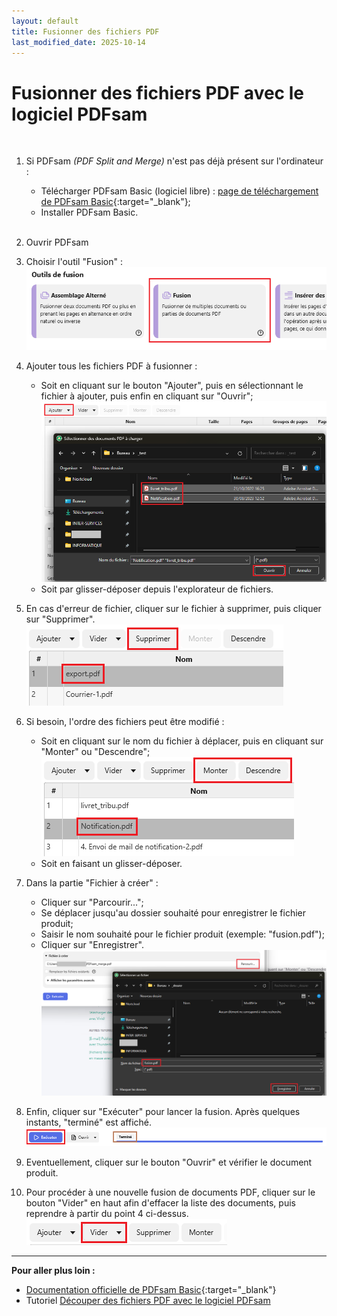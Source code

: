```yaml
---
layout: default
title: Fusionner des fichiers PDF
last_modified_date: 2025-10-14
---
```

# Fusionner des fichiers PDF avec le logiciel PDFsam

  &nbsp;   

1. Si PDFsam *(PDF Split and Merge)* n'est pas déjà présent sur l'ordinateur :  
	- Télécharger PDFsam Basic (logiciel libre) : [page de téléchargement de PDFsam Basic](https://pdfsam.org/fr/pdfsam-basic/){:target="_blank"};  
	- Installer PDFsam Basic.  
	  &nbsp;  
	  
2. Ouvrir PDFsam  
3. Choisir l'outil "Fusion" :  
    ![](IMG_PDFsam%20-%20Fusionner%20des%20fichiers%20PDF_1%20outil%20fusion.png)  
4. Ajouter tous les fichiers PDF à fusionner :  
	- Soit en cliquant sur le bouton "Ajouter", puis en sélectionnant le fichier à ajouter, puis enfin en cliquant sur "Ouvrir";  
	  ![](IMG_PDFsam%20-%20Fusionner%20des%20fichiers%20PDF_3%20selection%20fichiers.png)  
	- Soit par glisser-déposer depuis l'explorateur de fichiers.  

5. En cas d'erreur de fichier, cliquer sur le fichier à supprimer, puis cliquer sur "Supprimer".  
    ![](IMG_PDFsam%20-%20Fusionner%20des%20fichiers%20PDF_2%20suppression%20PDF.png)  

6. Si besoin, l'ordre des fichiers peut être modifié :   
	- Soit en cliquant sur le nom du fichier à déplacer, puis en cliquant sur "Monter" ou "Descendre";  
	  ![](IMG_PDFsam%20-%20Fusionner%20des%20fichiers%20PDF_6%20reordonner%20fichiers.png)  
	- Soit en faisant un glisser-déposer.  
7. Dans la partie "Fichier à créer" :
	- Cliquer sur "Parcourir...";  
	- Se déplacer jusqu'au dossier souhaité pour enregistrer le fichier produit;  
	- Saisir le nom souhaité pour le fichier produit (exemple: "fusion.pdf");  
	- Cliquer sur "Enregistrer".  
	    ![](IMG_PDFsam%20-%20Fusionner%20des%20fichiers%20PDF_5%20chemin%20fichier%20produit.png)  
	
  8. Enfin, cliquer sur "Exécuter" pour lancer la fusion. Après quelques instants, "terminé" est affiché.   
     ![](IMG_PDFsam%20-%20Fusionner%20des%20fichiers%20PDF_7%20executer%20fusion.png)  
9. Eventuellement, cliquer sur le bouton "Ouvrir" et vérifier le document produit.  

10. Pour procéder à une nouvelle fusion de documents PDF, cliquer sur le bouton "Vider" en haut afin d'effacer la liste des documents, puis reprendre à partir du point 4 ci-dessus.  
   ![](IMG_PDFsam%20-%20Fusionner%20des%20fichiers%20PDF_8%20vider%20liste.png)  

---
**Pour aller plus loin :**
- [Documentation officielle de PDFsam Basic](https://pdfsam.org/fr/documentation/#basic-documentation){:target="_blank"}
- Tutoriel [Découper des fichiers PDF avec le logiciel PDFsam](PDFsam%20-%20D%C3%A9couper%20des%20fichiers%20PDF.html)  